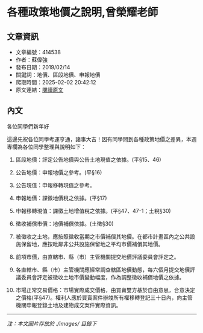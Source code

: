 # 各種政策地價之說明,曾榮耀老師

## 文章資訊
- 文章編號：414538
- 作者：蘇偉強
- 發布日期：2019/02/14
- 關鍵詞：地價、區段地價、申報地價
- 爬取時間：2025-02-02 20:42:12
- 原文連結：[閱讀原文](https://real-estate.get.com.tw/Columns/detail.aspx?no=414538)

## 內文
各位同學們新年好

這邊先祝各位同學考運亨通，諸事大吉！因有同學問到各種政策地價之差異，本週專欄為各位同學整理與說明如下：

1. 區段地價：評定公告地價與公告土地現值之依據。(平§15、46)

2. 公告地價：申報地價之參考。(平§16)

3. 公告現值：申報移轉現值之參考。

4. 申報地價：課徵地價稅之依據。(平§17)

5. 申報移轉現值：課徵土地增值稅之依據。(平§47、47-1；土稅§30)

6. 徵收補償市價：地價補償依據。(土徵§30)

1. 被徵收之土地，應按照徵收當期之市價補償其地價。在都市計畫區內之公共設施保留地，應按毗鄰非公共設施保留地之平均市價補償其地價。

2. 前項市價，由直轄市、縣（市）主管機關提交地價評議委員會評定之。

3. 各直轄市、縣（市）主管機關應經常調查轄區地價動態，每六個月提交地價評議委員會評定被徵收土地市價變動幅度，作為調整徵收補償地價之依據。

7. 市場正常交易價格：市場實際成交價格，由買賣雙方基於自由意思，合意決定之價格(平§47)。權利人應於買賣案件辦竣所有權移轉登記三十日內，向主管機關申報登錄土地及建物成交案件實際資訊。
---
*注：本文圖片存放於 ./images/ 目錄下*
